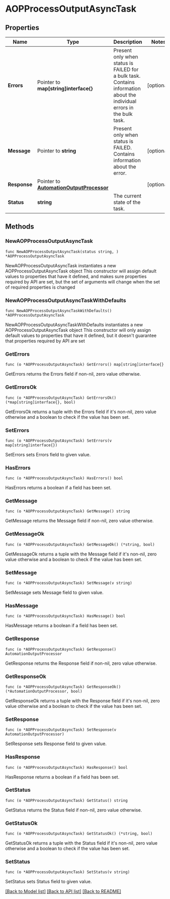 # AOPProcessOutputAsyncTask

## Properties

Name | Type | Description | Notes
------------ | ------------- | ------------- | -------------
**Errors** | Pointer to **map[string]interface{}** | Present only when status is FAILED for a bulk task. Contains information about the individual errors in the bulk task.  | [optional] 
**Message** | Pointer to **string** | Present only when status is FAILED. Contains information about the error. | [optional] 
**Response** | Pointer to [**AutomationOutputProcessor**](AutomationOutputProcessor.md) |  | [optional] 
**Status** | **string** | The current state of the task. | 

## Methods

### NewAOPProcessOutputAsyncTask

`func NewAOPProcessOutputAsyncTask(status string, ) *AOPProcessOutputAsyncTask`

NewAOPProcessOutputAsyncTask instantiates a new AOPProcessOutputAsyncTask object
This constructor will assign default values to properties that have it defined,
and makes sure properties required by API are set, but the set of arguments
will change when the set of required properties is changed

### NewAOPProcessOutputAsyncTaskWithDefaults

`func NewAOPProcessOutputAsyncTaskWithDefaults() *AOPProcessOutputAsyncTask`

NewAOPProcessOutputAsyncTaskWithDefaults instantiates a new AOPProcessOutputAsyncTask object
This constructor will only assign default values to properties that have it defined,
but it doesn't guarantee that properties required by API are set

### GetErrors

`func (o *AOPProcessOutputAsyncTask) GetErrors() map[string]interface{}`

GetErrors returns the Errors field if non-nil, zero value otherwise.

### GetErrorsOk

`func (o *AOPProcessOutputAsyncTask) GetErrorsOk() (*map[string]interface{}, bool)`

GetErrorsOk returns a tuple with the Errors field if it's non-nil, zero value otherwise
and a boolean to check if the value has been set.

### SetErrors

`func (o *AOPProcessOutputAsyncTask) SetErrors(v map[string]interface{})`

SetErrors sets Errors field to given value.

### HasErrors

`func (o *AOPProcessOutputAsyncTask) HasErrors() bool`

HasErrors returns a boolean if a field has been set.

### GetMessage

`func (o *AOPProcessOutputAsyncTask) GetMessage() string`

GetMessage returns the Message field if non-nil, zero value otherwise.

### GetMessageOk

`func (o *AOPProcessOutputAsyncTask) GetMessageOk() (*string, bool)`

GetMessageOk returns a tuple with the Message field if it's non-nil, zero value otherwise
and a boolean to check if the value has been set.

### SetMessage

`func (o *AOPProcessOutputAsyncTask) SetMessage(v string)`

SetMessage sets Message field to given value.

### HasMessage

`func (o *AOPProcessOutputAsyncTask) HasMessage() bool`

HasMessage returns a boolean if a field has been set.

### GetResponse

`func (o *AOPProcessOutputAsyncTask) GetResponse() AutomationOutputProcessor`

GetResponse returns the Response field if non-nil, zero value otherwise.

### GetResponseOk

`func (o *AOPProcessOutputAsyncTask) GetResponseOk() (*AutomationOutputProcessor, bool)`

GetResponseOk returns a tuple with the Response field if it's non-nil, zero value otherwise
and a boolean to check if the value has been set.

### SetResponse

`func (o *AOPProcessOutputAsyncTask) SetResponse(v AutomationOutputProcessor)`

SetResponse sets Response field to given value.

### HasResponse

`func (o *AOPProcessOutputAsyncTask) HasResponse() bool`

HasResponse returns a boolean if a field has been set.

### GetStatus

`func (o *AOPProcessOutputAsyncTask) GetStatus() string`

GetStatus returns the Status field if non-nil, zero value otherwise.

### GetStatusOk

`func (o *AOPProcessOutputAsyncTask) GetStatusOk() (*string, bool)`

GetStatusOk returns a tuple with the Status field if it's non-nil, zero value otherwise
and a boolean to check if the value has been set.

### SetStatus

`func (o *AOPProcessOutputAsyncTask) SetStatus(v string)`

SetStatus sets Status field to given value.



[[Back to Model list]](../README.md#documentation-for-models) [[Back to API list]](../README.md#documentation-for-api-endpoints) [[Back to README]](../README.md)


